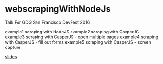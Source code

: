 # webscrapingWithNodeJs
Talk For GDG San Francisco DevFest 2016

example1 scraping with NodeJS
example2 scraping with CasperJS
example3 scraping with CasperJS - open multiple pages
example4 scraping with CasperJS - fill out forms 
example5 scraping with CasperJS - screen capture

[slides](http://slides.com/cdersky/webscraping#/)
